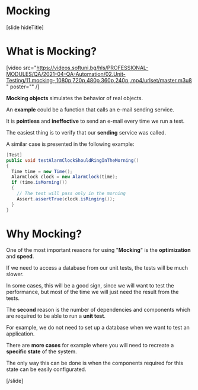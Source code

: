# Mocking

[slide hideTitle]

# What is Mocking?

[video src="https://videos.softuni.bg/hls/PROFESSIONAL-MODULES/QA/2021-04-QA-Automation/02.Unit-Testing/11.mocking-,1080p,720p,480p,360p,240p,.mp4/urlset/master.m3u8" poster="" /]

**Mocking objects** simulates the behavior of real objects.

An **example** could be a function that calls an e-mail sending service.

It is **pointless** and **ineffective** to send an e-mail every time we run a test.

The easiest thing is to verify that our **sending** service was called.

A similar case is presented in the following example:

```csharp
[Test]
public void testAlarmClockShouldRingInTheMorning() 
{
  Time time = new Time();
  AlarmClock clock = new AlarmClock(time);
  if (time.isMorning()) 
  {
    // The test will pass only in the morning
    Assert.assertTrue(clock.isRinging());
  }
}
```

# Why Mocking?

One of the most important reasons for using "**Mocking**" is the **optimization** and **speed**.

If we need to access a database from our unit tests, the tests will be much slower.

In some cases, this will be a good sign, since we will want to test the performance, but most of the time we will just need the result from the tests.

The **second** reason is the number of dependencies and components which are required to be able to run a **unit test**.

For example, we do not need to set up a database when we want to test an application.

There are **more cases** for example where you will need to recreate a **specific state** of the system.

The only way this can be done is when the components required for this state can be easily configurated.




[/slide]